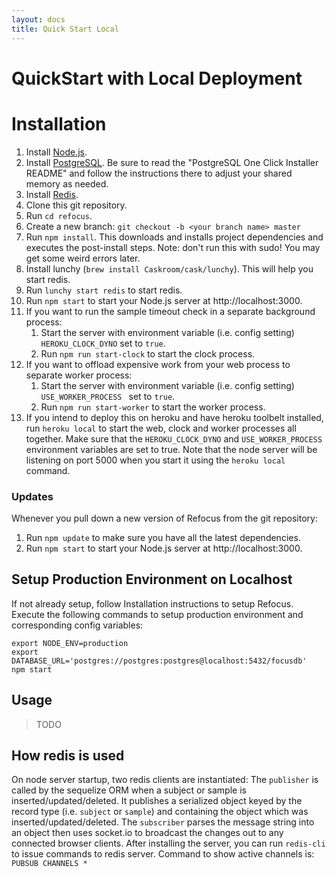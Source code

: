 ```yaml
---
layout: docs
title: Quick Start Local
---
```


# QuickStart with Local Deployment
# Installation
1. Install [Node.js](https://nodejs.org/).
1. Install [PostgreSQL](http://www.enterprisedb.com/products-services-training/pgdownload). Be sure to read the "PostgreSQL One Click Installer README" and follow the instructions there to adjust your shared memory as needed.
1. Install [Redis](http://redis.io/download).
1. Clone this git repository.
1. Run `cd refocus`.
1. Create a new branch: ```git checkout -b <your branch name> master```
1. Run `npm install`. This downloads and installs project dependencies and executes the post-install steps. Note: don't run this with sudo! You may get some weird errors later.
1. Install lunchy (`brew install Caskroom/cask/lunchy`). This will help you start redis.
1. Run `lunchy start redis` to start redis.
1. Run `npm start` to start your Node.js server at http://localhost:3000.
1. If you want to run the sample timeout check in a separate background process:
    1. Start the server with environment variable (i.e. config setting) `HEROKU_CLOCK_DYNO` set to `true`.
    1. Run `npm run start-clock` to start the clock process.
1. If you want to offload expensive work from your web process to separate worker process:
    1. Start the server with environment variable (i.e. config setting) `USE_WORKER_PROCESS ` set to `true`.
    1. Run `npm run start-worker` to start the worker process.
1. If you intend to deploy this on heroku and have heroku toolbelt installed, run `heroku local` to start the web, clock and worker processes all together. Make sure that the `HEROKU_CLOCK_DYNO` and `USE_WORKER_PROCESS` environment variables are set to true.  Note that the node server will be listening on port 5000 when you start it using the `heroku local` command.

### Updates
Whenever you pull down a new version of Refocus from the git repository:

1. Run `npm update` to make sure you have all the latest dependencies.
1. Run `npm start` to start your Node.js server at http://localhost:3000.

## Setup Production Environment on Localhost
If not already setup, follow Installation instructions to setup Refocus. Execute the following commands to setup production environment and corresponding config variables:

```
export NODE_ENV=production
export DATABASE_URL='postgres://postgres:postgres@localhost:5432/focusdb'
npm start
```

## Usage

> TODO

## How redis is used
On node server startup, two redis clients are instantiated:
The ```publisher``` is called by the sequelize ORM when a subject or sample is inserted/updated/deleted. It publishes a serialized object keyed by the record type (i.e. ```subject``` or ```sample```) and containing the object which was inserted/updated/deleted.
The ```subscriber``` parses the message string into an object then uses socket.io to broadcast the changes out to any connected browser clients.
After installing the server, you can run ```redis-cli``` to issue commands to redis server. Command to show active channels is: ```PUBSUB CHANNELS *```
